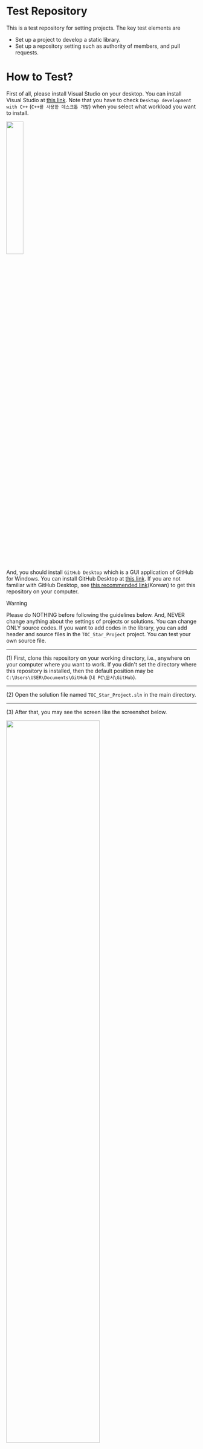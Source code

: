 # Test Repository
This is a test repository for setting projects.
The key test elements are
- Set up a project to develop a static library.
- Set up a repository setting such as authority of members, and pull requests.


# How to Test?
First of all, please install Visual Studio on your desktop. You can install Visual Studio at [this link](https://visualstudio.microsoft.com/ko/vs/community/).
Note that you have to check `Desktop development with C++` (`C++를 사용한 데스크톱 개발`) when you select what workload you want to install.

<img src = "https://github.com/user-attachments/assets/0a8c2aae-c816-4084-a600-8ff156339035" width="30%" height="30%">


And, you should install `GitHub Desktop` which is a GUI application of GitHub for Windows. You can install GitHub Desktop at [this link](https://docs.github.com/ko/desktop/installing-and-authenticating-to-github-desktop/installing-github-desktop).
If you are not familiar with GitHub Desktop, see [this recommended link](https://velog.io/@wns450/Github-Desktop-%EC%82%AC%EC%9A%A9%EB%B2%95)(Korean) to get this repository on your computer.

> [!WARNING]  
> Please do NOTHING before following the guidelines below.
> And, NEVER change anything about the settings of projects or solutions.
> You can change ONLY source codes. If you want to add codes in the library, you can add header and source files in the `TOC_Star_Project` project. You can test your own source file.


---
(1) First, clone this repository on your working directory, i.e., anywhere on your computer where you want to work.
If you didn't set the directory where this repository is installed, then the default position may be `C:\Users\USER\Documents\GitHub` (`내 PC\문서\GitHub`).

---

(2) Open the solution file named `TOC_Star_Project.sln` in the main directory.

---

(3) After that, you may see the screen like the screenshot below.

<img src = "https://github.com/user-attachments/assets/c98116de-18dc-4739-858f-40d5ae99e7ba" width="70%" height="70%">

---

(4) Right-click `TOC_Star_Project` project in Solution Explorer, and click `Build`.

<img src = "https://github.com/user-attachments/assets/51ffb47e-ee83-49fa-9d1d-96e71a1da47e" width="30%" height="30%">

Then, you can find the library file and `header` folder like the screenshot below.

<img src = "https://github.com/user-attachments/assets/5516a580-7d03-4a56-8659-94e4cfa36e83" width="30%" height="30%">

---

(5) Right-click `Test Console` project in Solution Explorer, and click `Set as Startup Project`.

<img src = "https://github.com/user-attachments/assets/08ad36ea-7a05-4c92-930a-058c986b5c10" width="30%" height="30%">

After that, you can see the change that `Test Console` becomes bold and `TOC_Star_Project` becomes not bold in Solution Explorer.

<img src = "https://github.com/user-attachments/assets/26b071f5-ab6a-4ba8-b717-b97d8ae919c9" width="30%" height="30%">

---

(6) Run the project (click `F5`), and check the test console.

<img src = "https://github.com/user-attachments/assets/49cde410-cf5d-4f5e-bac1-baa983d9a861" width="30%" height="30%">

